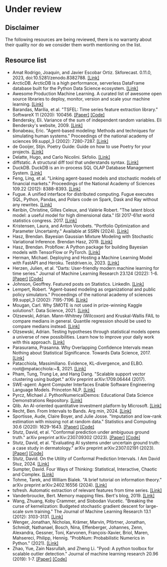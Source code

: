 # Under review
## Disclaimer
The following resources are being reviewed, there is no warranty about their quality nor do we consider them worth mentioning on the list. 

## Resource list
- Amat Rodrigo, Joaquin, and Javier Escobar Ortiz. Skforecast. 0.11.0, 2023, doi:10.5281/zenodo.8382788. [[Link]](https://github.com/JoaquinAmatRodrigo/skforecast)
- ArcticDB. ArcticDB is a high performance, serverless DataFrame database built for the Python Data Science ecosystem. [[Link]](https://github.com/man-group/ArcticDB)
- Awesome Production Machine Learning. A curated list of awesome open source libraries to deploy, monitor, version and scale your machine learning. [[Link]](https://github.com/EthicalML/awesome-production-machine-learning)
- Barandas, Marília, et al. "TSFEL: Time series feature extraction library." SoftwareX 11 (2020): 100456. [[Paper]](https://www.softxjournal.com/article/S2352-7110(20)30001-7/fulltext) [[Code]](https://github.com/fraunhoferportugal/tsfel)
- Bendersky, Eli. Variance of the sum of independent random variables. Eli Bendersky's website, 2009. [[Link]](https://eli.thegreenplace.net/2009/01/07/variance-of-the-sum-of-independent-variables)
- Bonabeau, Eric. "Agent-based modeling: Methods and techniques for simulating human systems." Proceedings of the national academy of sciences 99.suppl_3 (2002): 7280-7287. [[Link]](https://www.pnas.org/doi/10.1073/pnas.082080899)
- de Gooijer, Stijn. Poetry Guide: Guide on how to use Poetry for your projects. [[Link]](https://github.com/stinodego/poetry-guide)
- Delatte, Hugo, and Carlo Nicolini. Skfolio. [[Link]](https://github.com/skfolio/skfolio)
- diffstatic. A structural diff tool that understands syntax. [[Link]](https://difftastic.wilfred.me.uk/)
- DuckDB. DuckDB is an in-process SQL OLAP Database Management System. [[Link]](https://github.com/duckdb/duckdb)
- Feng, Ling, et al. "Linking agent-based models and stochastic models of financial markets." Proceedings of the National Academy of Sciences 109.22 (2012): 8388-8393. [[Link]](https://www.pnas.org/doi/full/10.1073/pnas.1205013109)
- Fugue. A unified interface for distributed computing. Fugue executes SQL, Python, Pandas, and Polars code on Spark, Dask and Ray without any rewrites. [[Link]](https://github.com/fugue-project/fugue)
- Keribin, Christine, Gilles Celeux, and Valérie Robert. "The latent block model: a useful model for high dimensional data." ISI 2017-61st world statistics congress. 2017. [[Link]](https://inria.hal.science/hal-01658589/)
- Kristensen, Laura, and Anton Vorobets. "Portfolio Optimization and Parameter Uncertainty." Available at SSRN (2024). [[Link]](https://papers.ssrn.com/sol3/papers.cfm?abstract_id=4709317)
- Hasz, Brendan. Bayesian Gaussian Mixture Modeling with Stochastic Variational Inference. Brendan Hasz, 2019. [[Link]](https://brendanhasz.github.io/2019/06/12/tfp-gmm.html)
- Hasz, Brendan. Probflow: A Python package for building Bayesian models with TensorFlow or PyTorch. [[Link]](https://github.com/brendanhasz/probflow/tree/master)
- Herman, Michael. Deploying and Hosting a Machine Learning Model with FastAPI and Heroku. Testdriven.io, 2023. [[Link]](https://testdriven.io/blog/fastapi-machine-learning/)
- Herzen, Julien, et al. "Darts: User-friendly modern machine learning for time series." Journal of Machine Learning Research 23.124 (2022): 1-6. [[Paper]](https://www.jmlr.org/papers/v23/21-1177.html) [[Code]](https://unit8co.github.io/darts/README.html)
- Johnson, Geoffrey. Featured posts on Statistics. LinkedIn. [[Link]](https://www.linkedin.com/in/geoffrey-s-johnson/details/featured/)
- Lempert, Robert. "Agent-based modeling as organizational and public policy simulators." Proceedings of the national academy of sciences 99.suppl_3 (2002): 7195-7196. [[Link]](https://www.pnas.org/doi/full/10.1073/pnas.072079399)
- Mougan, Carl. Why SMOTE is not used in prize-winning Kaggle solutions?. Data Science, 2021. [[Link]](https://datascience.stackexchange.com/questions/106461/why-smote-is-not-used-in-prize-winning-kaggle-solutions)
- Olzsewski, Adrian. Mann-Whitney (Wilcoxon) and Kruskal-Wallis FAIL to compare medians in general. Quantile regression should be used to compare medians instead. [[Link]](https://gist.github.com/adrianolszewski/2cec75678e1183e4703589bfd22fa8b2)
- Olzsewski, Adrian. Testing hypotheses through statistical models opens a universe of new possibilities. Learn how to improve your daily work with this approach. [[Link]](https://github.com/adrianolszewski/model-based-testing-hypotheses)
- Parasurama, Prasanna. Why Overlapping Confidence Intervals mean Nothing about Statistical Significance. Towards Data Science, 2017. [[Link]](https://towardsdatascience.com/why-overlapping-confidence-intervals-mean-nothing-about-statistical-significance-48360559900a)
- Patacchiola, Massimiliano. Evidence, KL-divergence, and ELBO. root@mpatacchiola:~$, 2021. [[Link]](https://mpatacchiola.github.io/blog/2021/01/25/intro-variational-inference.html)
- Pham, Tung, Trung Le, and Hang Dang. "Scalable support vector clustering using budget." arXiv preprint arXiv:1709.06444 (2017).
- SWE-agent: Agent Computer Interfaces Enable Software Engineering Language Models. Princeton NLP. [[Link]](https://github.com/princeton-nlp/SWE-agent)
- Pyrcz, Michael J. PythonNumericalDemos: Educational Data Science Demonstrations Repository. [[Link]](https://github.com/GeostatsGuy/PythonNumericalDemos)
- Qlib. An AI-oriented quantitative investment platform by Microsoft. [[Link]](https://github.com/microsoft/qlib)
- Recht, Ben. From Intervals to Bands. Arg min, 2024. [[Link]](https://www.argmin.net/p/from-intervals-to-bands)
- Sportisse, Aude, Claire Boyer, and Julie Josse. "Imputation and low-rank estimation with missing not at random data." Statistics and Computing 30.6 (2020): 1629-1643. [[Paper]](https://arxiv.org/abs/1812.11409) [[Code]](https://github.com/AudeSportisse/stat)
- Stutz, David, et al. "Conformal prediction under ambiguous ground truth." arXiv preprint arXiv:2307.09302 (2023). [[Paper]](https://arxiv.org/abs/2307.09302) [[Code]](https://github.com/google-deepmind/uncertain_ground_truth)
- Stutz, David, et al. "Evaluating AI systems under uncertain ground truth: a case study in dermatology." arXiv preprint arXiv:2307.02191 (2023). [[Paper]](https://arxiv.org/abs/2307.02191) [[Code]](https://github.com/google-deepmind/uncertain_ground_truth)
- Stutz, David. On the Utility of Conformal Prediction Intervals. I Am David Stuz, 2024. [[Link]](https://davidstutz.de/on-the-utility-of-conformal-prediction-intervals/)
- Sumpter, David. Four Ways of Thinking: Statistical, Interactive, Chaotic and Complex. [[Link]](https://youtu.be/PPCfDe8TfJQ?si=_a2dx2w26nHnagtD)
- Tohme, Tarek, and William Bialek. "A brief tutorial on information theory." arXiv preprint arXiv:2402.16556 (2024). [[Link]](https://arxiv.org/abs/2402.16556)
- tsfresh. Automatic extraction of relevant features from time series. [[Link]](https://github.com/blue-yonder/tsfresh)
- Vanderbroucke, Bert. Memory mapping files. Bert's blog, 2019. [[Link]](https://bertvandenbroucke.netlify.app/2019/12/08/memory-mapping-files/)
- Wang, Zhuang, Koby Crammer, and Slobodan Vucetic. "Breaking the curse of kernelization: Budgeted stochastic gradient descent for large-scale svm training." The Journal of Machine Learning Research 13.1 (2012): 3103-3131. [[Link]](https://jmlr.org/papers/v13/wang12b.html)
- Wenger, Jonathan, Nicholas, Krämer, Marvin, Pförtner, Jonathan, Schmidt, Nathanael, Bosch, Nina, Effenberger, Johannes, Zenn, Alexandra, Gessner, Toni, Karvonen, François-Xavier, Briol, Maren, Mahsereci, Philipp, Hennig. "ProbNum: Probabilistic Numerics in Python." (2021). [[Link]](https://github.com/probabilistic-numerics/probnum)
- Zhao, Yue, Zain Nasrullah, and Zheng Li. "Pyod: A python toolbox for scalable outlier detection." Journal of machine learning research 20.96 (2019): 1-7. [[Paper]](https://www.jmlr.org/papers/v20/19-011.html) [[Code]](https://github.com/yzhao062/pyod)